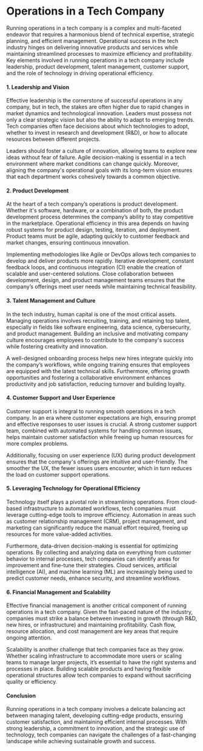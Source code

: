 # Operations in a Tech Company

Running operations in a tech company is a complex and multi-faceted endeavor that requires a harmonious blend of technical expertise, strategic planning, and efficient management. Operational success in the tech industry hinges on delivering innovative products and services while maintaining streamlined processes to maximize efficiency and profitability. Key elements involved in running operations in a tech company include leadership, product development, talent management, customer support, and the role of technology in driving operational efficiency.

#### 1. Leadership and Vision

Effective leadership is the cornerstone of successful operations in any company, but in tech, the stakes are often higher due to rapid changes in market dynamics and technological innovation. Leaders must possess not only a clear strategic vision but also the ability to adapt to emerging trends. Tech companies often face decisions about which technologies to adopt, whether to invest in research and development (R&D), or how to allocate resources between different projects.

Leaders should foster a culture of innovation, allowing teams to explore new ideas without fear of failure. Agile decision-making is essential in a tech environment where market conditions can change quickly. Moreover, aligning the company's operational goals with its long-term vision ensures that each department works cohesively towards a common objective.

#### 2. Product Development

At the heart of a tech company’s operations is product development. Whether it's software, hardware, or a combination of both, the product development process determines the company’s ability to stay competitive in the marketplace. Operational efficiency in this area depends on having robust systems for product design, testing, iteration, and deployment. Product teams must be agile, adapting quickly to customer feedback and market changes, ensuring continuous innovation.

Implementing methodologies like Agile or DevOps allows tech companies to develop and deliver products more rapidly. Iterative development, constant feedback loops, and continuous integration (CI) enable the creation of scalable and user-centered solutions. Close collaboration between development, design, and product management teams ensures that the company’s offerings meet user needs while maintaining technical feasibility.

#### 3. Talent Management and Culture

In the tech industry, human capital is one of the most critical assets. Managing operations involves recruiting, training, and retaining top talent, especially in fields like software engineering, data science, cybersecurity, and product management. Building an inclusive and motivating company culture encourages employees to contribute to the company's success while fostering creativity and innovation.

A well-designed onboarding process helps new hires integrate quickly into the company’s workflows, while ongoing training ensures that employees are equipped with the latest technical skills. Furthermore, offering growth opportunities and fostering a collaborative environment enhances productivity and job satisfaction, reducing turnover and building loyalty.

#### 4. Customer Support and User Experience

Customer support is integral to running smooth operations in a tech company. In an era where customer expectations are high, ensuring prompt and effective responses to user issues is crucial. A strong customer support team, combined with automated systems for handling common issues, helps maintain customer satisfaction while freeing up human resources for more complex problems.

Additionally, focusing on user experience (UX) during product development ensures that the company's offerings are intuitive and user-friendly. The smoother the UX, the fewer issues users encounter, which in turn reduces the load on customer support operations.

#### 5. Leveraging Technology for Operational Efficiency

Technology itself plays a pivotal role in streamlining operations. From cloud-based infrastructure to automated workflows, tech companies must leverage cutting-edge tools to improve efficiency. Automation in areas such as customer relationship management (CRM), project management, and marketing can significantly reduce the manual effort required, freeing up resources for more value-added activities.

Furthermore, data-driven decision-making is essential for optimizing operations. By collecting and analyzing data on everything from customer behavior to internal processes, tech companies can identify areas for improvement and fine-tune their strategies. Cloud services, artificial intelligence (AI), and machine learning (ML) are increasingly being used to predict customer needs, enhance security, and streamline workflows.

#### 6. Financial Management and Scalability

Effective financial management is another critical component of running operations in a tech company. Given the fast-paced nature of the industry, companies must strike a balance between investing in growth (through R&D, new hires, or infrastructure) and maintaining profitability. Cash flow, resource allocation, and cost management are key areas that require ongoing attention.

Scalability is another challenge that tech companies face as they grow. Whether scaling infrastructure to accommodate more users or scaling teams to manage larger projects, it’s essential to have the right systems and processes in place. Building scalable products and having flexible operational structures allow tech companies to expand without sacrificing quality or efficiency.

#### Conclusion

Running operations in a tech company involves a delicate balancing act between managing talent, developing cutting-edge products, ensuring customer satisfaction, and maintaining efficient internal processes. With strong leadership, a commitment to innovation, and the strategic use of technology, tech companies can navigate the challenges of a fast-changing landscape while achieving sustainable growth and success.